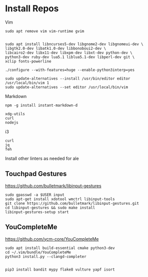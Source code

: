 # Install Repos

Vim
```
sudo apt remove vim vim-runtime gvim


sudo apt install libncurses5-dev libgnome2-dev libgnomeui-dev \
libgtk2.0-dev libatk1.0-dev libbonoboui2-dev \
libcairo2-dev libx11-dev libxpm-dev libxt-dev python-dev \
python3-dev ruby-dev lua5.1 liblua5.1-dev libperl-dev git \
xclip fonts-powerline

./configure --with-features=huge --enable-python3interp=yes

sudo update-alternatives --install /usr/bin/editor editor /usr/local/bin/vim 1
sudo update-alternatives --set editor /usr/local/bin/vim
```

Markdown
```
npm -g install instant-markdown-d

xdg-utils
curl
nodejs
```

i3
```
curl
jq
feh
```

Install other linters as needed for ale

## Touchpad Gestures
https://github.com/bulletmark/libinput-gestures

```
sudo gpasswd -a $USER input
sudo apt-get install xdotool wmctrl libinput-tools
git clone https://github.com/bulletmark/libinput-gestures.git
cd libinput-gestures && sudo make install
libinput-gestures-setup start
```

## YouCompleteMe
https://github.com/ycm-core/YouCompleteMe

```
sudo apt install build-essential cmake python3-dev
cd ~/.vim/bundle/YouCompleteMe
python3 install.py --clangd-completer 


pip3 install bandit mypy flake8 vulture yapf isort
```
